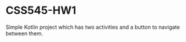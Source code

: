 # CSS545-HW1
Simple Kotlin project which has two activities and a button to navigate between them. 
